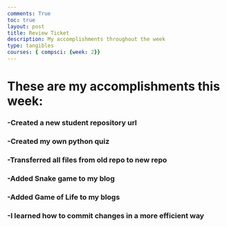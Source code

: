 ```yaml
---
comments: True
toc: true
layout: post
title: Review Ticket
description: My accomplishments throughout the week
type: tangibles
courses: { compsci: {week: 2}}
---
```


# These are my accomplishments this week:
### -Created a new student repository url
### -Created my own python quiz
### -Transferred all files from old repo to new repo
### -Added Snake game to my blog
### -Added Game of Life to my blogs
### -I learned how to commit changes in a more efficient way

